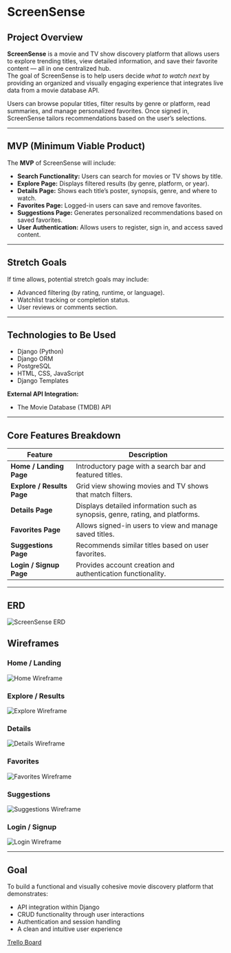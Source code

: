 # ScreenSense

## Project Overview

**ScreenSense** is a movie and TV show discovery platform that allows users to explore trending titles, view detailed information, and save their favorite content — all in one centralized hub.  
The goal of ScreenSense is to help users decide _what to watch next_ by providing an organized and visually engaging experience that integrates live data from a movie database API.

Users can browse popular titles, filter results by genre or platform, read summaries, and manage personalized favorites. Once signed in, ScreenSense tailors recommendations based on the user’s selections.

---

## MVP (Minimum Viable Product)

The **MVP** of ScreenSense will include:

- **Search Functionality:** Users can search for movies or TV shows by title.
- **Explore Page:** Displays filtered results (by genre, platform, or year).
- **Details Page:** Shows each title’s poster, synopsis, genre, and where to watch.
- **Favorites Page:** Logged-in users can save and remove favorites.
- **Suggestions Page:** Generates personalized recommendations based on saved favorites.
- **User Authentication:** Allows users to register, sign in, and access saved content.

---

## Stretch Goals

If time allows, potential stretch goals may include:

- Advanced filtering (by rating, runtime, or language).
- Watchlist tracking or completion status.
- User reviews or comments section.

---

## Technologies to Be Used

- Django (Python)
- Django ORM
- PostgreSQL
- HTML, CSS, JavaScript
- Django Templates

**External API Integration:**

- The Movie Database (TMDB) API

---

## Core Features Breakdown

| Feature                    | Description                                                                   |
| -------------------------- | ----------------------------------------------------------------------------- |
| **Home / Landing Page**    | Introductory page with a search bar and featured titles.                      |
| **Explore / Results Page** | Grid view showing movies and TV shows that match filters.                     |
| **Details Page**           | Displays detailed information such as synopsis, genre, rating, and platforms. |
| **Favorites Page**         | Allows signed-in users to view and manage saved titles.                       |
| **Suggestions Page**       | Recommends similar titles based on user favorites.                            |
| **Login / Signup Page**    | Provides account creation and authentication functionality.                   |

---

## ERD

![ScreenSense ERD](./assets/ERD/erd.png)

## Wireframes

### Home / Landing

![Home Wireframe](./assets/wireframes/wireframe-home.png)

### Explore / Results

![Explore Wireframe](./assets/wireframes/wireframe-explore.png)

### Details

![Details Wireframe](./assets/wireframes/wireframe-details.png)

### Favorites

![Favorites Wireframe](./assets/wireframes/wireframe-favorites.png)

### Suggestions

![Suggestions Wireframe](./assets/wireframes/wireframe-suggestions.png)

### Login / Signup

![Login Wireframe](./assets/wireframes/wireframe-login.png)

---

## Goal

To build a functional and visually cohesive movie discovery platform that demonstrates:

- API integration within Django
- CRUD functionality through user interactions
- Authentication and session handling
- A clean and intuitive user experience

[Trello Board](https://trello.com/b/ypQfmlVJ/screensense)
